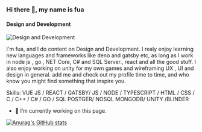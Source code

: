 ### Hi there 👋, my name is fua
#### Design and Development
![Design and Development](https://i.ibb.co/j3602VC/fua-alfu-coding-paddle.png)

I'm fua, and I do content on Design and Development. I realy enjoy learning new languages and frameworks like deno and gatsby etc, as long as
I work in node js , go , NET Core, C# and SQL Server., react and all the good stuff.
I also enjoy working on unity for my own games and wireframing UX , UI and design in general.
add me and check out my profile time to time, and who know you might find something that inspire you.

Skills: VUE JS / REACT / GATSBY/ JS / NODE / TYPESCRIPT / HTML / CSS / C / C++ / C# / GO / SQL POSTGER/  NOSQL MONGODB/ UNITY /BLINDER

- 🔭 I’m currently working on this page. 


[![Anurag's GitHub stats](https://github-readme-stats.vercel.app/api?username=FuaAlfu)](https://github.com/anuraghazra/github-readme-stats)


<!--
**FuaAlfu/FuaAlfu** is a ✨ _special_ ✨ repository because its `README.md` (this file) appears on your GitHub profile.

Here are some ideas to get you started:

- 🔭 I’m currently working on ...
- 🌱 I’m currently learning ...
- 👯 I’m looking to collaborate on ...
- 🤔 I’m looking for help with ...
- 💬 Ask me about ...
- 📫 How to reach me: ...
- 😄 Pronouns: ...
- ⚡ Fun fact: ...
-->
